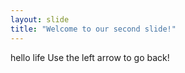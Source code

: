```yaml
---
layout: slide
title: "Welcome to our second slide!"
---
```

hello life
Use the left arrow to go back!
